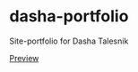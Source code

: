 dasha-portfolio
===============

Site-portfolio for Dasha Talesnik

[Preview](http://spaghettiguru.github.io/dasha-portfolio)

